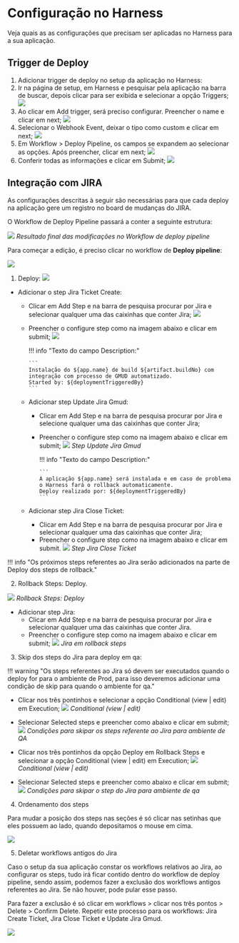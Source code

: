 # Configuração no Harness

Veja quais as as configurações que precisam ser aplicadas no Harness para a sua aplicação.

## Trigger de Deploy

1. Adicionar trigger de deploy no setup da aplicação no Harness:
1. Ir na página de setup, em Harness e pesquisar pela aplicação na barra de buscar, depois clicar para ser exibida e selecionar a opção Triggers;
   ![](img/07.png)
1. Ao clicar em Add trigger, será preciso configurar. Preencher o name e clicar em next;
   ![](img/08.png)
1. Selecionar o Webhook Event, deixar o tipo como custom e clicar em next;
   ![](img/09.png)
1. Em Workflow > Deploy Pipeline, os campos se expandem ao selecionar as opções. Após preencher, clicar em next;
   ![](img/10.png)
1. Conferir todas as informações e clicar em Submit;
   ![](img/11.png)

## Integração com JIRA

As configurações descritas à seguir são necessárias para que cada deploy na aplicação gere um registro no board de mudanças do JIRA.

O Workflow de Deploy Pipeline passará a conter a seguinte estrutura:

![](img/12.png)
_Resultado final das modificações no Workflow de deploy pipeline_

Para começar a edição, é preciso clicar no workflow de **Deploy pipeline**:

![](img/13.png)

1. Deploy:
   ![](img/14.png)

- Adicionar o step Jira Ticket Create:

  - Clicar em Add Step e na barra de pesquisa procurar por Jira e selecionar qualquer uma das caixinhas que conter Jira;
    ![](img/15.png)
  - Preencher o configure step como na imagem abaixo e clicar em submit;
    ![](img/16.png)

    !!! info "Texto do campo Description:"

        ```
        Instalação do ${app.name} de build ${artifact.buildNo} com integração com processo de GMUD automatizado.
        Started by: ${deploymentTriggeredBy}
        ```

  - Adicionar step Update Jira Gmud:

    - Clicar em Add Step e na barra de pesquisa procurar por Jira e selecione qualquer uma das caixinhas que conter Jira;
    - Preencher o configure step como na imagem abaixo e clicar em submit;
      ![](img/17.png)
      _Step Update Jira Gmud_

      !!! info "Texto do campo Description:"

          ```
          A aplicação ${app.name} será instalada e em caso de problema o Harness fará o rollback automaticamente.
          Deploy realizado por: ${deploymentTriggeredBy}
          ```

  - Adicionar step Jira Close Ticket:
    - Clicar em Add Step e na barra de pesquisa procurar por Jira e selecionar qualquer uma das caixinhas que conter Jira;
    - Preencher o configure step como na imagem abaixo e clicar em submit.
      ![](img/18.png)
      _Step Jira Close Ticket_

!!! info "Os próximos steps referentes ao Jira serão adicionados na parte de Deploy dos steps de rollback."

2. Rollback Steps: Deploy.

![](img/19.png)
_Rollback Steps: Deploy_

- Adicionar step Jira:
  - Clicar em Add Step e na barra de pesquisa procurar por Jira e selecionar qualquer uma das caixinhas que conter Jira.
  - Preencher o configure step como na imagem abaixo e clicar em submit;
    ![](img/20.png)
    _Jira em rollback steps_

3. Skip dos steps do Jira para deploy em qa:

!!! warning "Os steps referentes ao Jira só devem ser executados quando o deploy for para o ambiente de Prod, para isso deveremos adicionar uma condição de skip para quando o ambiente for qa."

- Clicar nos três pontinhos e selecionar a opção Conditional (view | edit) em Execution;
  ![](img/21.png)
  _Conditional (view | edit)_

- Selecionar Selected steps e preencher como abaixo e clicar em submit;
  ![](img/22.png)
  _Condições para skipar os steps referente ao Jira para ambiente de QA_

- Clicar nos três pontinhos da opção Deploy em Rollback Steps e selecionar a opção Conditional (view | edit) em Execution;
  ![](img/23.png)
  _Conditional (view | edit)_

- Selecionar Selected steps e preencher como abaixo e clicar em submit;
  ![](img/24.png)
  _Condições para skipar o step do Jira para ambiente de qa_

4. Ordenamento dos steps

Para mudar a posição dos steps nas seções é só clicar nas setinhas que eles possuem ao lado, quando depositamos o mouse em cima.

![](img/25.png)

5. Deletar workflows antigos do Jira

Caso o setup da sua aplicação constar os workflows relativos ao Jira, ao configurar os steps, tudo irá ficar contido dentro do workflow de deploy pipeline, sendo assim, podemos fazer a exclusão dos workflows antigos referentes ao Jira. Se não houver, pode pular esse passo.

Para fazer a exclusão é só clicar em workflows > clicar nos três pontos > Delete > Confirm Delete. Repetir este processo para os workflows: Jira Create Ticket, Jira Close Ticket e Update Jira Gmud.

![](img/26.png)
